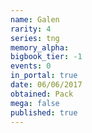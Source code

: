 ```yaml
---
name: Galen
rarity: 4
series: tng
memory_alpha:
bigbook_tier: -1
events: 0
in_portal: true
date: 06/06/2017
obtained: Pack
mega: false
published: true
---
```



